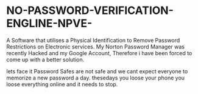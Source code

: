 # NO-PASSWORD-VERIFICATION-ENGLINE-NPVE-
A Software that utilises a Physical Identification to Remove Password Restrictions on Electronic services.
My Norton Password Manager was recently Hacked and my Google Account, Therefore i have been forced to come up with a better solution.

lets face it Password Safes are not safe and we cant expect everyone to memorize a new password a day. thesedays you loose your phone you loose everything online and it needs to stop.
